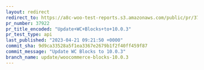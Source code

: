 ```yaml
---
layout: redirect
redirect_to: https://a8c-woo-test-reports.s3.amazonaws.com/public/pr/37922/api/index.html
pr_number: 37922
pr_title_encoded: "Update+WC+Blocks+to+10.0.3"
pr_test_type: api
last_published: "2023-04-21 09:21:50 +0000"
commit_sha: 9d9ca33528a5f1ea3367e2679b1f2f40ff459f87
commit_message: "Update WC Blocks to 10.0.3"
branch_name: update/woocommerce-blocks-10.0.3
---
```

